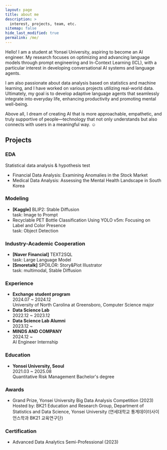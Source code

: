 ```yaml
---
layout: page
title: about me
description: >
  interest, projects, team, etc.
sitemap: false
hide_last_modified: true
permalink: /me/
---
```


Hello! I am a student at Yonsei University, aspiring to become an AI engineer. My research focuses on optimizing and advancing language models through prompt engineering and In-Context Learning (ICL), with a particular interest in developing conversational AI systems and language agents.

I am also passionate about data analysis based on statistics and machine learning, and I have worked on various projects utilizing real-world data. Ultimately, my goal is to develop adaptive language agents that seamlessly integrate into everyday life, enhancing productivity and promoting mental well-being.

Above all, I dream of creating AI that is more approachable, empathetic, and truly supportive of people—technology that not only understands but also connects with users in a meaningful way. ☺️


## Projects
### EDA
Statistical data analysis & hypothesis test
- Financial Data Analysis: Examining Anomalies in the Stock Market
- Medical Data Analysis: Assessing the Mental Health Landscape in South Korea

### Modeling
- **[Kaggle]** BLIP2: Stable Diffusion \
task: Image to Prompt
- Recyclable PET Bottle Classification Using YOLO v5m: Focusing on Label and Color Presence \
task: Object Detection

### Industry-Academic Cooperation
- **[Naver Financial]** TEXT2SQL \
task: Large Language Model
- **[Smoretalk]** SPOILOR: Story&Plot Illustrator \
task: multimodal, Stable Diffusion

### Experience
- **Exchange student program** \
2024.07 ~ 2024.12 \
University of North Carolina at Greensboro, Computer Science major
- **Data Science Lab** \
2022.12 ~ 2023.12
- **Data Science Lab Alumni** \
2023.12 ~
- **MINDS AND COMPANY** \
2024.12 ~ \
AI Engineer Internship


### Education
- **Yonsei University, Seoul** \
2021.03 ~ 2025.08 \
Quantitative Risk Management Bachelor's degree

### Awards
- Grand Prize, Yonsei University Big Data Analysis Competition (2023) \
Hosted by: BK21 Education and Research Group, Department of Statistics and Data Science, Yonsei University (연세대학교 통계데이터사이언스학과 BK21 교육연구단)

### Certification
- Advanced Data Analytics Semi-Professional (2023)